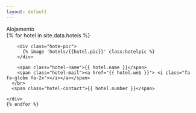 ```yaml
---
layout: default
---
```

<section id="accommodation">
  <div class="container">
    <div class="col-md-12 title-container">
      <div class="accommodation-title">Alojamento</div>
    </div>
    <div class="accommodation-list">
      {% for hotel in site.data.hoteis %}
      <div class="accommodation-list-cell">

        <div class="hote-pic">
          {% image 'hotels/{{hotel.pic}}' class:hotelpic %}
        </div>

        <span class="hotel-name">{{ hotel.name }}</span>
        <span class="hotel-mail"><a href="{{ hotel.web }}"> <i class="fa fa-globe fa-2x"></i></a></span>
      </br>
      <span class="hotel-contact">{{ hotel.number }}</span>

    </div>
    {% endfor %}
  </div>
</div>
</section>
